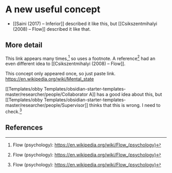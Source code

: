 # A new useful concept
- [[Saini (2017) – Inferior]] described it like this, but [[Csikszentmihalyi (2008) – Flow]] described it like that.

## More detail
This link appears many times,[^repeated] so uses a footnote. A reference[^repeated] had an even different idea to [[Csikszentmihalyi (2008) – Flow]]. 

This concept only appeared once, so just paste link. 
https://en.wikipedia.org/wiki/Mental_state

[[Templates/obby Templates/obsidian-starter-templates-master/researcher/people/Collaborator A]] has a good idea about this, but [[Templates/obby Templates/obsidian-starter-templates-master/researcher/people/Supervisor]] thinks that this is wrong. I need to check.[^repeated]

## References
[^repeated]: Flow (psychology): https://en.wikipedia.org/wiki/Flow_(psychology)